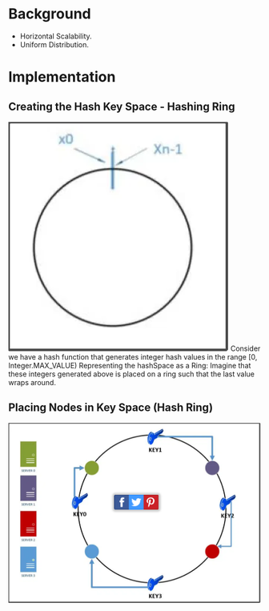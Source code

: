 # Background
 - Horizontal Scalability.
 - Uniform Distribution.

# Implementation

## Creating the Hash Key Space - Hashing Ring
![Hasing Ring](https://raw.githubusercontent.com/lambda826/My-Notebook/master/08%20System%20Design/01%20System%20Design%20Tools/resource/consistent%20hashing/01%20Hasing%20Ring.png)
Consider we have a hash function that generates integer hash values in the range [0, Integer.MAX_VALUE)
Representing the hashSpace as a Ring: Imagine that these integers generated above is placed on a ring such that the last value wraps around.

## Placing Nodes in Key Space (Hash Ring)
![Nodes Placement](https://raw.githubusercontent.com/lambda826/My-Notebook/master/08%20System%20Design/01%20System%20Design%20Tools/resource/consistent%20hashing/02%20Key%20Placement.png)
<!--stackedit_data:
eyJoaXN0b3J5IjpbOTM0MTM1MzU2XX0=
-->